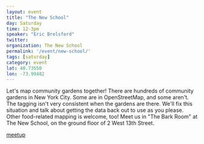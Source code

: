 ```yaml
---
layout: event
title: "The New School"
day: Saturday
time: 12-3pm
speaker: "Eric Brelsford"
twitter: 
organization: The New School
permalink: '/event/new-school/'
tags: [saturday]
category: event
lat: 40.73550
lon: -73.99482
---
```


Let's map community gardens together! There are hundreds of community gardens in New York City. Some are in OpenStreetMap, and some aren't. The tagging isn't very consistent when the gardens are there. We'll fix this situation and talk about getting the data back out to use as you please. Other food-related mapping is welcome, too! Meet us in "The Bark Room" at The New School, on the ground floor of 2 West 13th Street.

<a href="http://www.meetup.com/osm-nyc/events/218650296/">meetup</a>

